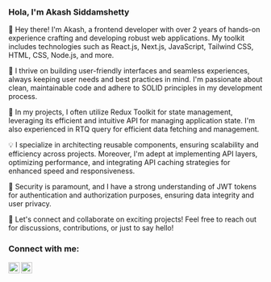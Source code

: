 ### Hola, I'm Akash Siddamshetty

👋 Hey there! I'm Akash, a frontend developer with over 2 years of hands-on experience crafting and developing robust web applications. My toolkit includes technologies such as React.js, Next.js, JavaScript, Tailwind CSS, HTML, CSS, Node.js, and more.

🚀 I thrive on building user-friendly interfaces and seamless experiences, always keeping user needs and best practices in mind. I'm passionate about clean, maintainable code and adhere to SOLID principles in my development process.

🔧 In my projects, I often utilize Redux Toolkit for state management, leveraging its efficient and intuitive API for managing application state. I'm also experienced in RTQ query for efficient data fetching and management.

💡 I specialize in architecting reusable components, ensuring scalability and efficiency across projects. Moreover, I'm adept at implementing API layers, optimizing performance, and integrating API caching strategies for enhanced speed and responsiveness.

🔐 Security is paramount, and I have a strong understanding of JWT tokens for authentication and authorization purposes, ensuring data integrity and user privacy.

🌟 Let's connect and collaborate on exciting projects! Feel free to reach out for discussions, contributions, or just to say hello!



### Connect with me:
[<img align="left" style='color:white' alt="Twitter" width="22px" src="https://cdn.jsdelivr.net/npm/simple-icons@v3/icons/twitter.svg" />][twitter]
[<img align="left" alt="Linkedin" width="22px" src="https://cdn.jsdelivr.net/npm/simple-icons@v3/icons/linkedin.svg" />][linkedin]


<br />
<br />

[twitter]:https://twitter.com/4k4_s_h
[linkedin]:https://www.linkedin.com/in/akash-siddamshetty-a947b3216/


